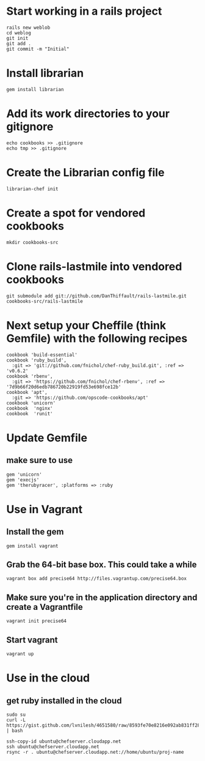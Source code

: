 # Start working in a rails project

	rails new weblob
	cd weblog
	git init
	git add .
	git commit -m "Initial"

# Install librarian

	gem install librarian

# Add its work directories to your gitignore

	echo cookbooks >> .gitignore
	echo tmp >> .gitignore

# Create the Librarian config file

	librarian-chef init

# Create a spot for vendored cookbooks

	mkdir cookbooks-src

# Clone rails-lastmile into vendored cookbooks
	
	git submodule add git://github.com/DanThiffault/rails-lastmile.git cookbooks-src/rails-lastmile

# Next setup your Cheffile (think Gemfile) with the following recipes

	cookbook 'build-essential'
	cookbook 'ruby_build',
	  :git => 'git://github.com/fnichol/chef-ruby_build.git', :ref => 'v0.6.2'
	cookbook 'rbenv',
	  :git => 'https://github.com/fnichol/chef-rbenv', :ref => '7d9b66f20d6edb786720b22919fd53e698fce12b'
	cookbook 'apt',
	  :git => 'https://github.com/opscode-cookbooks/apt'
	cookbook 'unicorn'
	cookbook  'nginx'
	cookbook  'runit'

# Update Gemfile

## make sure to use 

	gem 'unicorn'
	gem 'execjs'
	gem 'therubyracer', :platforms => :ruby
	
# Use in Vagrant

## Install the gem

	gem install vagrant

## Grab the 64-bit base box. This could take a while

	vagrant box add precise64 http://files.vagrantup.com/precise64.box

## Make sure you're in the application directory and create a Vagrantfile
	
	vagrant init precise64
	
## Start vagrant

	vagrant up

# Use in the cloud

## get ruby installed in the cloud

	sudo su
	curl -L https://gist.github.com/lvnilesh/4651580/raw/8593fe70e8216e092ab831ff28ab0a5bd18fe502/chef_solo_bootstrap.sh  | bash

	ssh-copy-id ubuntu@chefserver.cloudapp.net
	ssh ubuntu@chefserver.cloudapp.net 
	rsync -r . ubuntu@chefserver.cloudapp.net://home/ubuntu/proj-name
	

